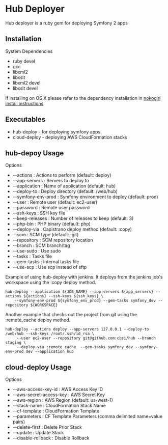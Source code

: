 Hub Deployer
============
Hub deployer is a ruby gem for deploying Symfony 2 apps

Installation
--------
System Dependencies

 * ruby devel
 * gcc
 * libxml2
 * libxslt
 * libxml2 devel
 * libxslt devel

If installing on OS X please refer to the dependency installation in [nokogiri install instructions](http://nokogiri.org/tutorials/installing_nokogiri.html)

Executables
------

 * hub-deploy - for deploying symfony apps
 * cloud-deploy - deploying AWS CloudFormation stacks

hub-depoy Usage
-------
Options

 * --actions : Actions to perform (default: deploy)
 * --app-servers : Servers to deploy to
 * --application : Name of application (default: hub)
 * --deploy-to : Deploy directory (default: /web/hub)
 * --symfony-env-prod : Symfony environment to deploy (default: prod)
 * --user : Remote user (default: ec2-user)
 * --password : Remote user password
 * --ssh-keys : SSH key file
 * --keep-releases : Number of releases to keep (default: 3)
 * --php-bin : PHP binary (default: php)
 * --deploy-via : Capistrano deploy method (default: :copy)
 * --scm : SCM type (default: :git)
 * --repository : SCM repository location
 * --branch : SCM branch/tag
 * --use-sudo : Use sudo
 * --tasks : Tasks file
 * --gem-tasks : Internal tasks file
 * --use-scp : Use scp instead of sftp

Example of using hub-deploy with jenkins. It deploys from the jenkins job's workspace using the :copy deploy method.

    hub-deploy --application ${JOB_NAME} --app-servers ${app_servers} --actions ${actions} --ssh-keys ${ssh_keys} \
        --symfony-env-prod ${symfony_env_prod} --gem-tasks symfony_dev --repository ${WORKSPACE}

Another example that checks out the project from git using the :remote_cache deploy method.

    hub-deploy --actions deploy --app-servers 127.0.0.1 --deploy-to /web/hub --ssh-keys /root/.ssh/id_rsa \
         --user ec2-user --repository git@github.com:cbsi/hub --branch staging \
         --deploy-via :remote_cache  --gem-tasks symfony_dev --symfony-env-prod dev --application hub

cloud-deploy Usage
-------
Options

 * --aws-access-key-id : AWS Access Key ID
 * --aws-secret-access-key : AWS Secret Key
 * --aws-region : AWS Region (default: us-west-1)
 * --stack-name : CloudFormation Stack Name
 * --cf-template : CloudFormation Template
 * --parameters : CF Template Parameters (comma delimited name=value pairs)
 * --delete-first : Delete Prior Stack
 * --update : Update Stack
 * --disable-rollback : Disable Rollback










